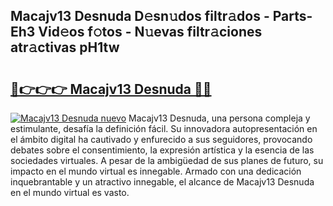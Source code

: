 ## Macajv13 Desnuda D𝚎sn𝚞dos filtr𝚊dos - Parts-Eh3 Vid𝚎os f𝚘tos - N𝚞evas filtr𝚊ciones atr𝚊ctivas pH1tw

# <h2><a href="http://mba9lx3.tromn.icu/?c=Macajv13+Desnuda">🔗👉👉👉 Macajv13 Desnuda 🔗🔗</a></h2>

[![Macajv13 Desnuda nuevo](https://i.imgur.com/pEAQMta.gif)](http://mba9lx3.tromn.icu/?c=Macajv13+Desnuda)
Macajv13 Desnuda, una persona compleja y estimulante, desafía la definición fácil. Su innovadora autopresentación en el ámbito digital ha cautivado y enfurecido a sus seguidores, provocando debates sobre el consentimiento, la expresión artística y la esencia de las sociedades virtuales. A pesar de la ambigüedad de sus planes de futuro, su impacto en el mundo virtual es innegable. Armado con una dedicación inquebrantable y un atractivo innegable, el alcance de Macajv13 Desnuda en el mundo virtual es vasto.
